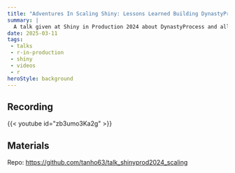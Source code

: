 ```yaml
---
title: "Adventures In Scaling Shiny: Lessons Learned Building DynastyProcess"
summary: | 
  A talk given at Shiny in Production 2024 about DynastyProcess and all the things it has taught me about scaling apps in production.
date: 2025-03-11
tags: 
 - talks
 - r-in-production
 - shiny
 - videos
 - r
heroStyle: background
---
```


## Recording

{{< youtube id="zb3umo3Ka2g" >}}

## Materials

Repo: <https://github.com/tanho63/talk_shinyprod2024_scaling>
